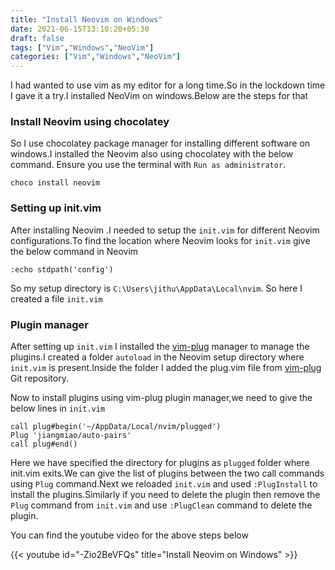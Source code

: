 ```yaml
---
title: "Install Neovim on Windows"
date: 2021-06-15T13:10:20+05:30
draft: false
tags: ["Vim","Windows","NeoVim"]
categories: ["Vim","Windows","NeoVim"]
---
```


I had wanted to use vim as my editor for a long time.So in the lockdown time I
gave it a try.I installed NeoVim on windows.Below are the steps for that

### Install Neovim using chocolatey

So I use chocolatey package manager for installing different software on
windows.I installed the Neovim also using chocolatey with the below command.
Ensure you use the terminal with `Run as administrator`.

```
choco install neovim
```
### Setting up init.vim

After installing Neovim .I needed to setup the `init.vim` for different Neovim
configurations.To find the location where Neovim looks for `init.vim` give the
below command in Neovim

```
:echo stdpath('config')
```

So my setup directory is `C:\Users\jithu\AppData\Local\nvim`. So here I created
a file `init.vim`

### Plugin manager

After setting up `init.vim` I installed the [vim-plug](https://github.com/junegunn/vim-plug)
manager to manage the plugins.I created a folder `autoload` in the Neovim setup
directory where `init.vim` is present.Inside the folder I added the plug.vim
file from [vim-plug](https://github.com/junegunn/vim-plug) Git repository.

Now to install plugins using vim-plug plugin manager,we need to give the below
lines in `init.vim`

```
call plug#begin('~/AppData/Local/nvim/plugged')
Plug 'jiangmiao/auto-pairs'
call plug#end()
```
Here we have specified the directory for plugins as `plugged` folder where
init.vim exits.We can give the list of plugins between the two call commands
using `Plug` command.Next we reloaded `init.vim` and used `:PlugInstall` to
install the plugins.Similarly if you need to delete the plugin then remove the
`Plug` command from `init.vim` and use `:PlugClean` command to delete the
plugin.

You can find the youtube video for the above steps below

{{< youtube id="-Zio2BeVFQs" title="Install Neovim on Windows" >}}

